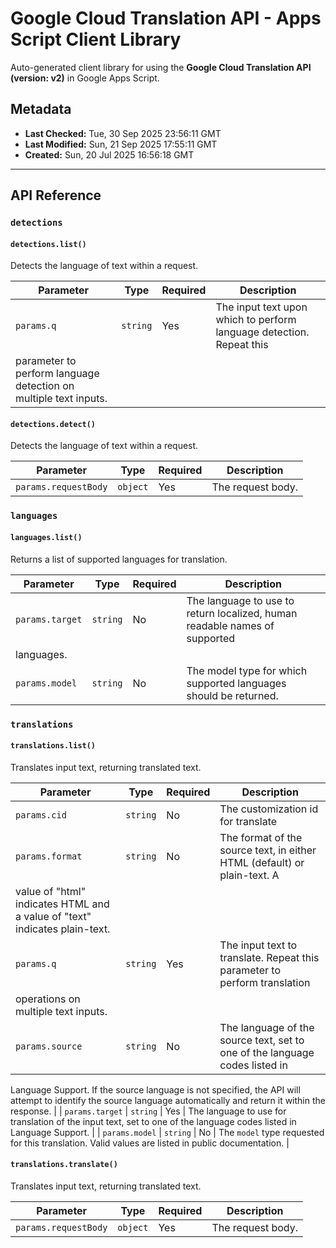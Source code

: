 # Google Cloud Translation API - Apps Script Client Library

Auto-generated client library for using the **Google Cloud Translation API (version: v2)** in Google Apps Script.

## Metadata

- **Last Checked:** Tue, 30 Sep 2025 23:56:11 GMT
- **Last Modified:** Sun, 21 Sep 2025 17:55:11 GMT
- **Created:** Sun, 20 Jul 2025 16:56:18 GMT



---

## API Reference

### `detections`

#### `detections.list()`

Detects the language of text within a request.

| Parameter | Type | Required | Description |
|---|---|---|---|
| `params.q` | `string` | Yes | The input text upon which to perform language detection. Repeat this
parameter to perform language detection on multiple text inputs. |

#### `detections.detect()`

Detects the language of text within a request.

| Parameter | Type | Required | Description |
|---|---|---|---|
| `params.requestBody` | `object` | Yes | The request body. |

### `languages`

#### `languages.list()`

Returns a list of supported languages for translation.

| Parameter | Type | Required | Description |
|---|---|---|---|
| `params.target` | `string` | No | The language to use to return localized, human readable names of supported
languages. |
| `params.model` | `string` | No | The model type for which supported languages should be returned. |

### `translations`

#### `translations.list()`

Translates input text, returning translated text.

| Parameter | Type | Required | Description |
|---|---|---|---|
| `params.cid` | `string` | No | The customization id for translate |
| `params.format` | `string` | No | The format of the source text, in either HTML (default) or plain-text. A
value of "html" indicates HTML and a value of "text" indicates plain-text. |
| `params.q` | `string` | Yes | The input text to translate. Repeat this parameter to perform translation
operations on multiple text inputs. |
| `params.source` | `string` | No | The language of the source text, set to one of the language codes listed in
Language Support. If the source language is not specified, the API will
attempt to identify the source language automatically and return it within
the response. |
| `params.target` | `string` | Yes | The language to use for translation of the input text, set to one of the
language codes listed in Language Support. |
| `params.model` | `string` | No | The `model` type requested for this translation. Valid values are
listed in public documentation. |

#### `translations.translate()`

Translates input text, returning translated text.

| Parameter | Type | Required | Description |
|---|---|---|---|
| `params.requestBody` | `object` | Yes | The request body. |